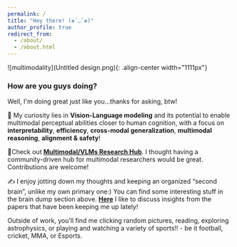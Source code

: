 ```yaml
---
permalink: /
title: "Hey there! (❁´◡`❁)"
author_profile: true
redirect_from: 
  - /about/
  - /about.html
---  
```


![multimodality](Untitled design.png){: .align-center width="1111px"}  


### How are you guys doing?
Well, I'm doing great just like you...thanks for asking, btw!

🔭 My curiosity lies in **Vision-Language modeling** and its potential to enable multimodal perceptual abilities closer to human cognition, with a focus on **interpretability**, **efficiency**, **cross-modal generalization**, **multimodal reasoning**, **alignment & safety**!

📌Check out [**Multimodal/VLMs Research Hub**](https://github.com/thubZ09/vision-language-model-hub.git). I thought having a community-driven hub for multimodal researchers would be great. Contributions are welcome!

✍️ I enjoy jotting down my thoughts and keeping an organized “second brain”, unlike my own primary one:) You can find some interesting stuff in the brain dump section above. [**Here**](https://www.notion.so/Paper-Discussions-195d4ed038df41f7a3a9ff23870c773c) I like to discuss insights from the papers that have been keeping me up lately!
  
Outside of work, you’ll find me clicking random pictures, reading, exploring astrophysics, or playing and watching a variety of sports!! - be it football, cricket, MMA, or Esports.

 





  